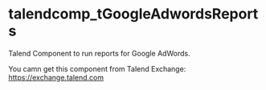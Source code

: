 # talendcomp_tGoogleAdwordsReports
Talend Component to run reports for Google AdWords.

You camn get this component from Talend Exchange: https://exchange.talend.com
